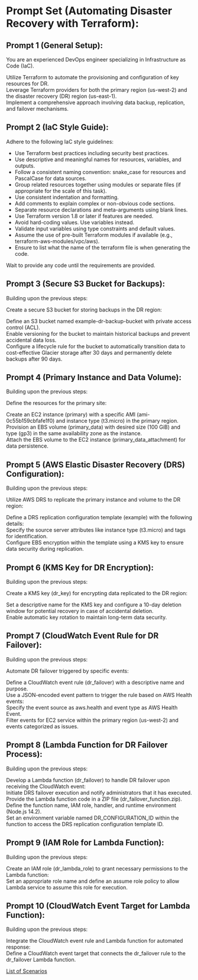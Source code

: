 # Prompt Set (Automating Disaster Recovery with Terraform):

## Prompt 1 (General Setup):

You are an experienced DevOps engineer specializing in Infrastructure as Code (IaC). 

Utilize Terraform to automate the provisioning and configuration of key resources for DR.  
Leverage Terraform providers for both the primary region (us-west-2) and the disaster recovery (DR) region (us-east-1).  
Implement a comprehensive approach involving data backup, replication, and failover mechanisms.  

## Prompt 2 (IaC Style Guide):

Adhere to the following IaC style guidelines:

* Use Terraform best practices including security best practices.
* Use descriptive and meaningful names for resources, variables, and outputs.
* Follow a consistent naming convention: snake_case for resources and PascalCase for data sources.
* Group related resources together using modules or separate files (if appropriate for the scale of this task).
* Use consistent indentation and formatting.
* Add comments to explain complex or non-obvious code sections.
* Separate resource declarations and meta-arguments using blank lines.
* Use Terraform version 1.8 or later if features are needed.
* Avoid hard-coding values. Use variables instead.
* Validate input variables using type constraints and default values.
* Assume the use of pre-built Terraform modules if available (e.g., terraform-aws-modules/vpc/aws).
* Ensure to list what the name of the terraform file is when generating the code.

Wait to provide any code until the requirements are provided.

## Prompt 3 (Secure S3 Bucket for Backups):

Building upon the previous steps:

Create a secure S3 bucket for storing backups in the DR region:

Define an S3 bucket named example-dr-backup-bucket with private access control (ACL).  
Enable versioning for the bucket to maintain historical backups and prevent accidental data loss.  
Configure a lifecycle rule for the bucket to automatically transition data to cost-effective Glacier storage after 30 days and permanently delete backups after 90 days.  

## Prompt 4 (Primary Instance and Data Volume):

Building upon the previous steps:

Define the resources for the primary site:  

Create an EC2 instance (primary) with a specific AMI (ami-0c55b159cbfafe1f0) and instance type (t3.micro) in the primary region.  
Provision an EBS volume (primary_data) with desired size (100 GiB) and type (gp3) in the same availability zone as the instance.  
Attach the EBS volume to the EC2 instance (primary_data_attachment) for data persistence.  

## Prompt 5 (AWS Elastic Disaster Recovery (DRS) Configuration):

Building upon the previous steps:

Utilize AWS DRS to replicate the primary instance and volume to the DR region:  
 
Define a DRS replication configuration template (example) with the following details:  
Specify the source server attributes like instance type (t3.micro) and tags for identification.  
Configure EBS encryption within the template using a KMS key to ensure data security during replication.  

## Prompt 6 (KMS Key for DR Encryption):

Building upon the previous steps:

Create a KMS key (dr_key) for encrypting data replicated to the DR region:  

Set a descriptive name for the KMS key and configure a 10-day deletion window for potential recovery in case of accidental deletion.  
Enable automatic key rotation to maintain long-term data security.  

## Prompt 7 (CloudWatch Event Rule for DR Failover):

Building upon the previous steps:

Automate DR failover triggered by specific events:  

Define a CloudWatch event rule (dr_failover) with a descriptive name and purpose.  
Use a JSON-encoded event pattern to trigger the rule based on AWS Health events:  
Specify the event source as aws.health and event type as AWS Health Event.  
Filter events for EC2 service within the primary region (us-west-2) and events categorized as issues.  

## Prompt 8 (Lambda Function for DR Failover Process):

Building upon the previous steps:

Develop a Lambda function (dr_failover) to handle DR failover upon receiving the CloudWatch event:  
Initiate DRS failover execution and notify administrators that it has executed.  
Provide the Lambda function code in a ZIP file (dr_failover_function.zip).  
Define the function name, IAM role, handler, and runtime environment (Node.js 14.2).  
Set an environment variable named DR_CONFIGURATION_ID within the function to access the DRS replication configuration template ID.  

## Prompt 9 (IAM Role for Lambda Function):

Building upon the previous steps:

Create an IAM role (dr_lambda_role) to grant necessary permissions to the Lambda function:  
Set an appropriate role name and define an assume role policy to allow Lambda service to assume this role for execution.  

## Prompt 10 (CloudWatch Event Target for Lambda Function):

Building upon the previous steps:

Integrate the CloudWatch event rule and Lambda function for automated response:  
Define a CloudWatch event target that connects the dr_failover rule to the dr_failover Lambda function.  

[List of Scenarios](../scenarios.md)
